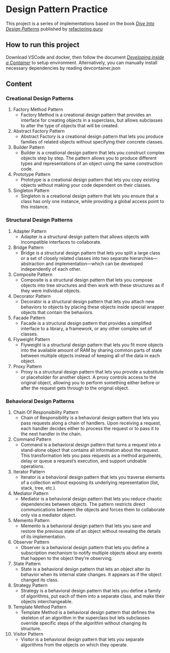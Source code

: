 # Design Pattern Practice
This project is a series of implementations based on the book _[Dive Into Design Patterns](https://refactoring.guru/store)_ published by [refactoring.guru](https://refactoring.guru/) 

## How to run this project
Download VSCode and docker, then follow the document _[Developing inside a Container](https://code.visualstudio.com/docs/remote/containers)_ to setup environment. Alternatively, you can manually install necessary dependencies by reading devcontainer.json


## Content

### Creational Design Patterns

1. Factory Method Pattern
    - Factory Method is a creational design pattern that provides an interface for creating objects in a superclass, but allows subclasses to alter the type of objects that will be created.
1. Abstract Factory Pattern
    - Abstract Factory is a creational design pattern that lets you produce families of related objects without specifying their concrete classes.
1. Builder Pattern
    - Builder is a creational design pattern that lets you construct complex objects step by step. The pattern allows you to produce different types and representations of an object using the same construction code.
1. Prototype Pattern
    - Prototype is a creational design pattern that lets you copy existing objects without making your code dependent on their classes.
1. Singleton Pattern
    - Singleton is a creational design pattern that lets you ensure that a class has only one instance, while providing a global access point to this instance.

### Structural Design Patterns

1. Adapter Pattern
    - Adapter is a structural design pattern that allows objects with incompatible interfaces to collaborate.
1. Bridge Pattern
    - Bridge is a structural design pattern that lets you split a large class or a set of closely related classes into two separate hierarchies—abstraction and implementation—which can be developed independently of each other.
1. Composite Pattern
    - Composite is a structural design pattern that lets you compose objects into tree structures and then work with these structures as if they were individual objects.
1. Decorator Pattern
    - Decorator is a structural design pattern that lets you attach new behaviors to objects by placing these objects inside special wrapper objects that contain the behaviors.
1. Facade Pattern
    - Facade is a structural design pattern that provides a simplified interface to a library, a framework, or any other complex set of classes.
1. Flyweight Pattern
    - Flyweight is a structural design pattern that lets you fit more objects into the available amount of RAM by sharing common parts of state between multiple objects instead of keeping all of the data in each object.
1. Proxy Pattern
    - Proxy is a structural design pattern that lets you provide a substitute or placeholder for another object. A proxy controls access to the original object, allowing you to perform something either before or after the request gets through to the original object.

### Behavioral Design Patterns

1. Chain Of Responsibility Pattern
    - Chain of Responsibility is a behavioral design pattern that lets you pass requests along a chain of handlers. Upon receiving a request, each handler decides either to process the request or to pass it to the next handler in the chain.
1. Command Pattern
    - Command is a behavioral design pattern that turns a request into a stand-alone object that contains all information about the request. This transformation lets you pass requests as a method arguments, delay or queue a request’s execution, and support undoable operations.
1. Iterator Pattern
    - Iterator is a behavioral design pattern that lets you traverse elements of a collection without exposing its underlying representation (list, stack, tree, etc.).
1. Mediator Pattern
    - Mediator is a behavioral design pattern that lets you reduce chaotic dependencies between objects. The pattern restricts direct communications between the objects and forces them to collaborate only via a mediator object.
1. Memento Pattern
    - Memento is a behavioral design pattern that lets you save and restore the previous state of an object without revealing the details of its implementation.
1. Observer Pattern
    - Observer is a behavioral design pattern that lets you define a subscription mechanism to notify multiple objects about any events that happen to the object they’re observing.
1. State Pattern
    - State is a behavioral design pattern that lets an object alter its behavior when its internal state changes. It appears as if the object changed its class.
1. Strategy Pattern
    - Strategy is a behavioral design pattern that lets you define a family of algorithms, put each of them into a separate class, and make their objects interchangeable.
1. Template Method Pattern
    - Template Method is a behavioral design pattern that defines the skeleton of an algorithm in the superclass but lets subclasses override specific steps of the algorithm without changing its structure.
1. Visitor Pattern
    - Visitor is a behavioral design pattern that lets you separate algorithms from the objects on which they operate.